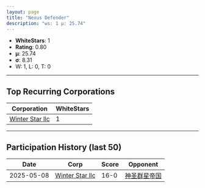 ```yaml
---
layout: page
title: "Nexus Defender"
description: "ws: 1 μ: 25.74"
---
```

- **WhiteStars**: 1
- **Rating**: 0.80
- **μ**: 25.74  
- **σ**: 8.31
- W: 1, L: 0, T: 0

---

## Top Recurring Corporations

| Corporation | WhiteStars |
| --- | --- |
| [Winter Star llc](https://ws.tsl.rocks/corp/89b20821cb6e619dced74a6e153a1d3ceafa70b1035fb7d61a6920d375e49f50/) | 1 |

---

## Participation History (last 50)

| Date | Corp | Score | Opponent |
| --- | --- | --- | --- |
| 2025-05-08 | [Winter Star llc](https://ws.tsl.rocks/corp/89b20821cb6e619dced74a6e153a1d3ceafa70b1035fb7d61a6920d375e49f50/) | 16-0 | [神圣群星帝国](https://ws.tsl.rocks/corp/12f7f9ac2089354bdf775f46f0c4d77c32eccbfd2869d2d3bf93e88f4f23adce/) |